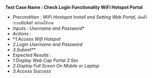 **Test Case Name : Check Login Functionality WiFi Hotspot Portal**
* *Precondition : WiFi Hostspot Install and Setting Web Portal, ติดตั้งระบบticket พร้อมใช้งาน*
* *Inputs :  Username and Password**
* *Actions :*  
*  **1.Access  Wifi Hotspot*
* *2.Login Username and Password*
* *3.Submit***
* *Expected Results :*  
* *1.Display Web Cap Portal 3 Sec*
* *2.Display Full Sceen On Mobile or Laptop* 
* *3.Access Success*

